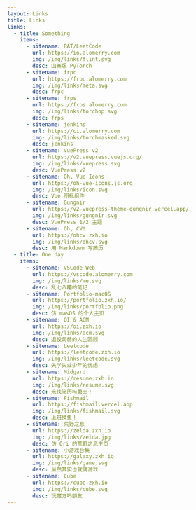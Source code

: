 ```yaml
---
layout: Links
title: Links
links:
  - title: Something
    items:
      - sitename: PAT/LeetCode
        url: https://io.alomerry.com
        img: /img/links/flint.svg
        desc: 山寨版 PyTorch
      - sitename: frpc
        url: https://frpc.alomerry.com
        img: /img/links/meta.svg
        desc: frpc
      - sitename: frps
        url: https://frps.alomerry.com
        img: /img/links/torchop.svg
        desc: frps
      - sitename: jenkins
        url: https://ci.alomerry.com
        img: /img/links/torchmasked.svg
        desc: jenkins
      - sitename: VuePress v2
        url: https://v2.vuepress.vuejs.org/
        img: /img/links/vuepress.svg
        desc: VuePress v2
      - sitename: Oh, Vue Icons!
        url: https://oh-vue-icons.js.org
        img: /img/links/icon.svg
        desc: Vue 图标组件
      - sitename: Gungnir
        url: https://v2-vuepress-theme-gungnir.vercel.app/
        img: /img/links/gungnir.svg
        desc: VuePress 1/2 主题
      - sitename: Oh, CV!
        url: https://ohcv.zxh.io
        img: /img/links/ohcv.svg
        desc: 用 Markdown 写简历
  - title: One day
    items:
      - sitename: VSCode Web
        url: https://vscode.alomerry.com
        img: /img/links/me.svg
        desc: 乱七八糟的笔记
      - sitename: Portfolio-macOS
        url: https://portfolio.zxh.io/
        img: /img/links/portfolio.png
        desc: 仿 masOS 的个人主页
      - sitename: OI & ACM
        url: https://oi.zxh.io
        img: /img/links/acm.svg
        desc: 退役蒟蒻的人生回顾
      - sitename: Leetcode
        url: https://leetcode.zxh.io
        img: /img/links/leetcode.svg
        desc: 失学失业少年的忧虑
      - sitename: Midgard
        url: https://resume.zxh.io
        img: /img/links/resume.svg
        desc: 来找简历吗勇士！
      - sitename: Fishmail
        url: https://fishmail.vercel.app
        img: /img/links/fishmail.svg
        desc: 上班摸鱼！
      - sitename: 荒野之息
        url: https://zelda.zxh.io
        img: /img/links/zelda.jpg
        desc: 仿 Ori 的荒野之息主页
      - sitename: 小游戏合集
        url: https://galaxy.zxh.io
        img: /img/links/game.svg
        desc: 虽然其实也就俩游戏
      - sitename: Cube
        url: https://cube.zxh.io
        img: /img/links/cube.svg
        desc: 玩魔方吗朋友
---
```

